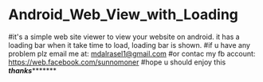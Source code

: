 # Android_Web_View_with_Loading
#it's a simple web site viewer to view your website on android. it has a loading bar when it take time to load, 
loading bar is shown.
#if u have any problem plz email me at: mdalrasel1@gmail.com
#or contac my fb account: https://web.facebook.com/sunnomoner
#hope u should enjoy this 
*******************thanks**************************

